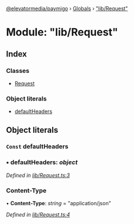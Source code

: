 [@elevatormedia/paymigo](../README.md) › [Globals](../globals.md) › ["lib/Request"](_lib_request_.md)

# Module: "lib/Request"

## Index

### Classes

-   [Request](../classes/_lib_request_.request.md)

### Object literals

-   [defaultHeaders](_lib_request_.md#const-defaultheaders)

## Object literals

### `Const` defaultHeaders

### ▪ **defaultHeaders**: _object_

_Defined in [lib/Request.ts:3](https://github.com/ELEVATORmedia/paymigo/blob/0b66b83/src/lib/Request.ts#L3)_

### Content-Type

• **Content-Type**: _string_ = "application/json"

_Defined in [lib/Request.ts:4](https://github.com/ELEVATORmedia/paymigo/blob/0b66b83/src/lib/Request.ts#L4)_
